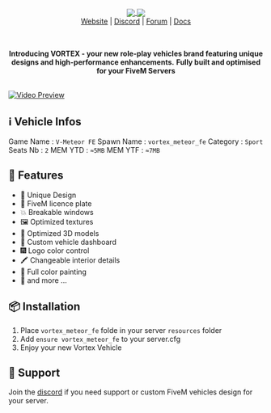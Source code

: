 <br/>

<div align="center" style="margin: 30px;">
  <a href="https://frvgs.com/">
    <img src="https://cdn.frvgs.com/banner_new.png" align="center" />
    <img src="https://cdn.frvgs.com/vortex/meteor_github.jpg" align="center" />
  </a>
  <br />
  <div align="center">
    <a href="https://frvgs.com">Website</a> |
    <a href="https://discord.gg/wHhg6Zgbsa">Discord</a> |
    <a href="https://forum.cfx.re/u/frvgs">Forum</a> |
    <a href="https://frvgs.com/docs">Docs</a>
  </div>
</div>

<br />

<div align="center">
  <strong>Introducing VORTEX - your new role-play vehicles brand featuring unique designs and high-performance enhancements.</strong>
  <strong>Fully built and optimised for your FiveM Servers</strong>

<br />
<br />

</div>

[![Video Preview](https://cdn.frvgs.com/vortex/meteor_github.jpg)](https://www.youtube.com/watch?v=hqWvavn881c)

## ℹ️ Vehicle Infos
Game Name : `V-Meteor FE`
Spawn Name : `vortex_meteor_fe`
Category : `Sport`
Seats Nb : `2`
MEM YTD : `≈5MB`
MEM YTF : `≈7MB`

## 🌟 Features
- 💎 Unique Design
- 🚗 FiveM licence plate
- 💥 Breakable windows
- 🖼️ Optimized textures
- 🚀 Optimized 3D models
- 🔧 Custom vehicle dashboard
- 🎆 Logo color control
- 🖍️ Changeable interior details
- 🎨 Full color painting
- 🔄 and more ...
  
  
## 📦 Installation
1. Place `vortex_meteor_fe` folde in your server `resources` folder
2. Add `ensure vortex_meteor_fe` to your server.cfg
3. Enjoy your new Vortex Vehicle

## 🛟 Support

Join the [discord](https://discord.gg/wHhg6Zgbsa)  if you need support or custom FiveM vehicles design for your server.